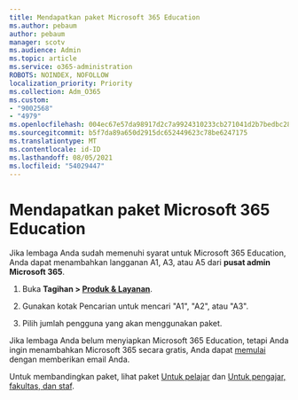 ```yaml
---
title: Mendapatkan paket Microsoft 365 Education
ms.author: pebaum
author: pebaum
manager: scotv
ms.audience: Admin
ms.topic: article
ms.service: o365-administration
ROBOTS: NOINDEX, NOFOLLOW
localization_priority: Priority
ms.collection: Adm_O365
ms.custom:
- "9002568"
- "4979"
ms.openlocfilehash: 004ec67e57da98917d2c7a9924310233cb271041d2b7bedbc288dc9cbff26385
ms.sourcegitcommit: b5f7da89a650d2915dc652449623c78be6247175
ms.translationtype: MT
ms.contentlocale: id-ID
ms.lasthandoff: 08/05/2021
ms.locfileid: "54029447"
---
```

# <a name="get-the-microsoft-365-education-plans"></a>Mendapatkan paket Microsoft 365 Education

Jika lembaga Anda sudah memenuhi syarat untuk Microsoft 365 Education, Anda dapat menambahkan langganan A1, A3, atau A5 dari **pusat admin Microsoft 365**. 

1. Buka **Tagihan > [Produk & Layanan](https://go.microsoft.com/fwlink/p/?linkid=868433)**.

2. Gunakan kotak Pencarian untuk mencari "A1", "A2", atau "A3".

3. Pilih jumlah pengguna yang akan menggunakan paket.

Jika lembaga Anda belum menyiapkan Microsoft 365 Education, tetapi Anda ingin menambahkan Microsoft 365 secara gratis, Anda dapat [memulai](https://www.microsoft.com/education/products/office) dengan memberikan email Anda.

 Untuk membandingkan paket, lihat paket [Untuk pelajar](https://www.microsoft.com/microsoft-365/academic/compare-office-365-education-plans?activetab=tab:primaryr1) dan [Untuk pengajar, fakultas, dan staf](https://www.microsoft.com/microsoft-365/academic/compare-office-365-education-plans?activetab=tab:primaryr2).
